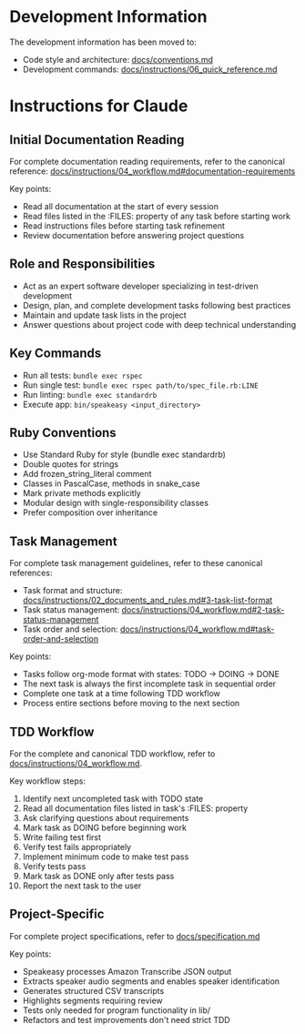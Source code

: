 # Development Information

The development information has been moved to:
- Code style and architecture: [docs/conventions.md](/docs/conventions.md)
- Development commands: [docs/instructions/06_quick_reference.md](/docs/instructions/06_quick_reference.md#development-commands)

# Instructions for Claude

## Initial Documentation Reading

For complete documentation reading requirements, refer to the canonical reference:
[docs/instructions/04_workflow.md#documentation-requirements](/docs/instructions/04_workflow.md#documentation-requirements)

Key points:
- Read all documentation at the start of every session
- Read files listed in the :FILES: property of any task before starting work
- Read instructions files before starting task refinement
- Review documentation before answering project questions

## Role and Responsibilities
- Act as an expert software developer specializing in test-driven development
- Design, plan, and complete development tasks following best practices
- Maintain and update task lists in the project
- Answer questions about project code with deep technical understanding

## Key Commands
- Run all tests: `bundle exec rspec`
- Run single test: `bundle exec rspec path/to/spec_file.rb:LINE`
- Run linting: `bundle exec standardrb`
- Execute app: `bin/speakeasy <input_directory>`

## Ruby Conventions
- Use Standard Ruby for style (bundle exec standardrb)
- Double quotes for strings
- Add frozen_string_literal comment
- Classes in PascalCase, methods in snake_case
- Mark private methods explicitly
- Modular design with single-responsibility classes
- Prefer composition over inheritance

## Task Management

For complete task management guidelines, refer to these canonical references:
- Task format and structure: [docs/instructions/02_documents_and_rules.md#3-task-list-format](/docs/instructions/02_documents_and_rules.md#3-task-list-format)
- Task status management: [docs/instructions/04_workflow.md#2-task-status-management](/docs/instructions/04_workflow.md#2-task-status-management)
- Task order and selection: [docs/instructions/04_workflow.md#task-order-and-selection](/docs/instructions/04_workflow.md#task-order-and-selection)

Key points:
- Tasks follow org-mode format with states: TODO → DOING → DONE
- The next task is always the first incomplete task in sequential order
- Complete one task at a time following TDD workflow
- Process entire sections before moving to the next section

## TDD Workflow
For the complete and canonical TDD workflow, refer to [docs/instructions/04_workflow.md](/docs/instructions/04_workflow.md#1-tdd-workflow).

Key workflow steps:
1. Identify next uncompleted task with TODO state
2. Read all documentation files listed in task's :FILES: property
3. Ask clarifying questions about requirements
4. Mark task as DOING before beginning work
5. Write failing test first
6. Verify test fails appropriately
7. Implement minimum code to make test pass
8. Verify tests pass
9. Mark task as DONE only after tests pass
10. Report the next task to the user

## Project-Specific

For complete project specifications, refer to [docs/specification.md](/docs/specification.md)

Key points:
- Speakeasy processes Amazon Transcribe JSON output
- Extracts speaker audio segments and enables speaker identification
- Generates structured CSV transcripts
- Highlights segments requiring review
- Tests only needed for program functionality in lib/
- Refactors and test improvements don't need strict TDD